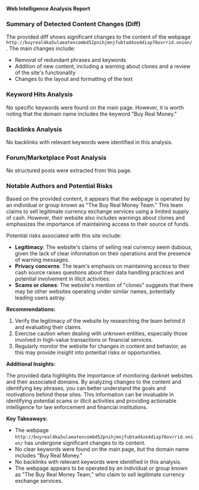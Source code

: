 **Web Intelligence Analysis Report**

### Summary of Detected Content Changes (Diff)

The provided diff shows significant changes to the content of the webpage `http://buyreal4ka5ulaeatencombd52pnihjmnjfubtad4ze4dixp76ovrrid.onion/`. The main changes include:

*   Removal of redundant phrases and keywords
*   Addition of new content, including a warning about clones and a review of the site's functionality
*   Changes to the layout and formatting of the text

### Keyword Hits Analysis

No specific keywords were found on the main page. However, it is worth noting that the domain name includes the keyword "Buy Real Money."

### Backlinks Analysis

No backlinks with relevant keywords were identified in this analysis.

### Forum/Marketplace Post Analysis

No structured posts were extracted from this page.

### Notable Authors and Potential Risks

Based on the provided content, it appears that the webpage is operated by an individual or group known as "The Buy Real Money Team." This team claims to sell legitimate currency exchange services using a limited supply of cash. However, their website also includes warnings about clones and emphasizes the importance of maintaining access to their source of funds.

Potential risks associated with this site include:

*   **Legitimacy**: The website's claims of selling real currency seem dubious, given the lack of clear information on their operations and the presence of warning messages.
*   **Privacy concerns**: The team's emphasis on maintaining access to their cash source raises questions about their data handling practices and potential involvement in illicit activities.
*   **Scams or clones**: The website's mention of "clones" suggests that there may be other websites operating under similar names, potentially leading users astray.

**Recommendations:**

1.  Verify the legitimacy of the website by researching the team behind it and evaluating their claims.
2.  Exercise caution when dealing with unknown entities, especially those involved in high-value transactions or financial services.
3.  Regularly monitor the website for changes in content and behavior, as this may provide insight into potential risks or opportunities.

**Additional Insights:**

The provided data highlights the importance of monitoring darknet websites and their associated domains. By analyzing changes to the content and identifying key phrases, you can better understand the goals and motivations behind these sites. This information can be invaluable in identifying potential scams or illicit activities and providing actionable intelligence for law enforcement and financial institutions.

**Key Takeaways:**

*   The webpage `http://buyreal4ka5ulaeatencombd52pnihjmnjfubtad4ze4dixp76ovrrid.onion/` has undergone significant changes to its content.
*   No clear keywords were found on the main page, but the domain name includes "Buy Real Money."
*   No backlinks with relevant keywords were identified in this analysis.
*   The webpage appears to be operated by an individual or group known as "The Buy Real Money Team," who claim to sell legitimate currency exchange services.